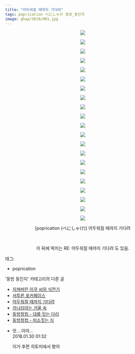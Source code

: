 ```yaml
---
title: "어두워질 때까지 기다려"
tags: poprication べにしゃけ 동방_동인지
image: ghap/3610/001.jpg
---
```

<div class="article">
<p style="text-align: center; clear: none; float: none;"><img src="{{ site.nasurl }}/ghap/3610/001.jpg"/></p>
<p style="text-align: center; clear: none; float: none;"><img src="{{ site.nasurl }}/ghap/3610/002.jpg"/></p>
<p style="text-align: center; clear: none; float: none;"><img src="{{ site.nasurl }}/ghap/3610/003.jpg"/></p>
<p style="text-align: center; clear: none; float: none;"><img src="{{ site.nasurl }}/ghap/3610/004.jpg"/></p>
<p style="text-align: center; clear: none; float: none;"><img src="{{ site.nasurl }}/ghap/3610/005.jpg"/></p>
<p style="text-align: center; clear: none; float: none;"><img src="{{ site.nasurl }}/ghap/3610/006.jpg"/></p>
<p style="text-align: center; clear: none; float: none;"><img src="{{ site.nasurl }}/ghap/3610/007.jpg"/></p>
<p style="text-align: center; clear: none; float: none;"><img src="{{ site.nasurl }}/ghap/3610/008.jpg"/></p>
<p style="text-align: center; clear: none; float: none;"><img src="{{ site.nasurl }}/ghap/3610/009.jpg"/></p>
<p style="text-align: center; clear: none; float: none;"><img src="{{ site.nasurl }}/ghap/3610/010.jpg"/></p>
<p style="text-align: center; clear: none; float: none;"><img src="{{ site.nasurl }}/ghap/3610/011.jpg"/></p>
<p style="text-align: center; clear: none; float: none;"><img src="{{ site.nasurl }}/ghap/3610/012.jpg"/></p>
<p style="text-align: center; clear: none; float: none;"><img src="{{ site.nasurl }}/ghap/3610/013.jpg"/></p>
<p style="text-align: center; clear: none; float: none;"><img src="{{ site.nasurl }}/ghap/3610/014.jpg"/></p>
<p style="text-align: center; clear: none; float: none;"><img src="{{ site.nasurl }}/ghap/3610/015.jpg"/></p>
<p style="text-align: center; clear: none; float: none;"><img src="{{ site.nasurl }}/ghap/3610/016.jpg"/></p>
<p style="text-align: center; clear: none; float: none;"><img src="{{ site.nasurl }}/ghap/3610/017.jpg"/></p>
<p style="text-align: center; clear: none; float: none;"><img src="{{ site.nasurl }}/ghap/3610/018.jpg"/></p>
<p style="text-align: center; clear: none; float: none;"><img src="{{ site.nasurl }}/ghap/3610/019.jpg"/></p>
<p style="text-align: center; clear: none; float: none;"><img src="{{ site.nasurl }}/ghap/3610/020.jpg"/></p>
<p style="text-align: center; clear: none; float: none;"><img src="{{ site.nasurl }}/ghap/3610/021.jpg"/></p>
<p style="text-align: center; clear: none; float: none;">[poprication (べにしゃけ)] 어두워질 때까지 기다려</p>
<p style="text-align: center; clear: none; float: none;"><br/></p>
<p style="text-align: center; clear: none; float: none;">이 뒤에 떡치는 RE: 어두워질 때까지 기다려 도 있음.</p>
</div><div class="tagTrail">
<p>태그: </p>
<ul>
<li>poprication</li>
</ul>
</div><div class="another">
<p>'동방 동인지' 카테고리의 다른 글</p>
<ul>
<li><a href="/2017-08-03-ghap_3613">지쳐버린 이쿠 씨의 식전기</a></li>
<li><a href="/2017-08-03-ghap_3612">서투른 포커페이스</a></li>
<li><a href="/2017-08-03-ghap_3610">어두워질 때까지 기다려</a></li>
<li><a href="/2017-08-03-ghap_3609">카나리아는 거울 속</a></li>
<li><a href="/2017-07-23-ghap_3597">동방청첩 - 대를 잇는 다리</a></li>
<li><a href="/2017-07-23-ghap_3596">동방청첩 - 미소짓는 식</a></li>
</ul>
</div><div class="cb_module cb_fluid">
<div class="cb_wrt cb_profile">
<div class="comment">
<ul>
<li class="cb_thumb_off" id="comment15186763">
<div class="cb_comment_area">
<div class="cb_info_area">
<div class="cb_section">
<span class="cb_nick_name">앗....아아...</span>
</div>
<div class="cb_section">
<span class="cb_date">2018.01.30 01:32 </span>
</div>
</div>
<div class="cb_dsc_comment">
<p class="cb_dsc">
											이거 후편 히토미에서 봤어
										</p>
</div>
</div></li>
</ul>
</div>
</div><!-- commentList close -->
</div>